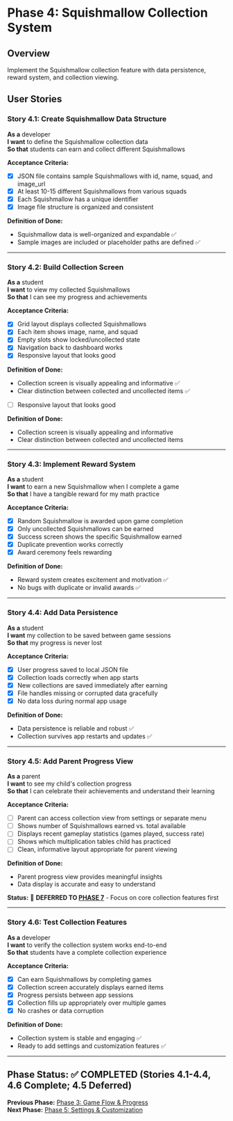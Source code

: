 # Phase 4: Squishmallow Collection System

## Overview

Implement the Squishmallow collection feature with data persistence, reward system, and collection viewing.

## User Stories

### Story 4.1: Create Squishmallow Data Structure

**As a** developer  
**I want** to define the Squishmallow collection data  
**So that** students can earn and collect different Squishmallows

**Acceptance Criteria:**

- [x] JSON file contains sample Squishmallows with id, name, squad, and image_url
- [x] At least 10-15 different Squishmallows from various squads
- [x] Each Squishmallow has a unique identifier
- [x] Image file structure is organized and consistent

**Definition of Done:**

- Squishmallow data is well-organized and expandable ✅
- Sample images are included or placeholder paths are defined ✅

---

### Story 4.2: Build Collection Screen

**As a** student  
**I want** to view my collected Squishmallows  
**So that** I can see my progress and achievements

**Acceptance Criteria:**

- [x] Grid layout displays collected Squishmallows
- [x] Each item shows image, name, and squad
- [x] Empty slots show locked/uncollected state
- [x] Navigation back to dashboard works
- [x] Responsive layout that looks good

**Definition of Done:**

- Collection screen is visually appealing and informative ✅
- Clear distinction between collected and uncollected items ✅
- [ ] Responsive layout that looks good

**Definition of Done:**

- Collection screen is visually appealing and informative
- Clear distinction between collected and uncollected items

---

### Story 4.3: Implement Reward System

**As a** student  
**I want** to earn a new Squishmallow when I complete a game  
**So that** I have a tangible reward for my math practice

**Acceptance Criteria:**

- [x] Random Squishmallow is awarded upon game completion
- [x] Only uncollected Squishmallows can be earned
- [x] Success screen shows the specific Squishmallow earned
- [x] Duplicate prevention works correctly
- [x] Award ceremony feels rewarding

**Definition of Done:**

- Reward system creates excitement and motivation ✅
- No bugs with duplicate or invalid awards ✅

---

### Story 4.4: Add Data Persistence

**As a** student  
**I want** my collection to be saved between game sessions  
**So that** my progress is never lost

**Acceptance Criteria:**

- [x] User progress saved to local JSON file
- [x] Collection loads correctly when app starts
- [x] New collections are saved immediately after earning
- [x] File handles missing or corrupted data gracefully
- [x] No data loss during normal app usage

**Definition of Done:**

- Data persistence is reliable and robust ✅
- Collection survives app restarts and updates ✅

---

### Story 4.5: Add Parent Progress View

**As a** parent  
**I want** to see my child's collection progress  
**So that** I can celebrate their achievements and understand their learning

**Acceptance Criteria:**

- [ ] Parent can access collection view from settings or separate menu
- [ ] Shows number of Squishmallows earned vs. total available
- [ ] Displays recent gameplay statistics (games played, success rate)
- [ ] Shows which multiplication tables child has practiced
- [ ] Clean, informative layout appropriate for parent viewing

**Definition of Done:**

- Parent progress view provides meaningful insights
- Data display is accurate and easy to understand

**Status:** 🚫 **DEFERRED TO [PHASE 7](./phase-7-advanced-features.md)** - Focus on core collection features first

---

### Story 4.6: Test Collection Features

**As a** developer  
**I want** to verify the collection system works end-to-end  
**So that** students have a complete collection experience

**Acceptance Criteria:**

- [x] Can earn Squishmallows by completing games
- [x] Collection screen accurately displays earned items
- [x] Progress persists between app sessions
- [x] Collection fills up appropriately over multiple games
- [x] No crashes or data corruption

**Definition of Done:**

- Collection system is stable and engaging ✅
- Ready to add settings and customization features ✅

---

## Phase Status: ✅ COMPLETED (Stories 4.1-4.4, 4.6 Complete; 4.5 Deferred)

**Previous Phase:** [Phase 3: Game Flow & Progress](./phase-3-game-flow.md)  
**Next Phase:** [Phase 5: Settings & Customization](./phase-5-settings.md)
